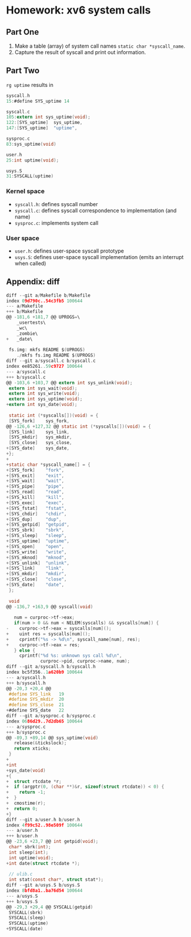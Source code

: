 # Homework: xv6 system calls

## Part One

1. Make a table (array) of system call names `static char *syscall_name`.
2. Capture the result of syscall and print out information.

## Part Two

`rg uptime` results in

```c
syscall.h
15:#define SYS_uptime 14

syscall.c
105:extern int sys_uptime(void);
122:[SYS_uptime]  sys_uptime,
147:[SYS_uptime]  "uptime",

sysproc.c
83:sys_uptime(void)

user.h
25:int uptime(void);

usys.S
31:SYSCALL(uptime)
```

### Kernel space

- `syscall.h`: defines syscall number
- `syscall.c`: defines syscall correspondence to implementation (and name)
- `sysproc.c`: implements system call

### User space

- `user.h`: defines user-space syscall prototype
- `usys.S`: defines user-space syscall implementation (emits an interrupt when called)

## Appendix: diff

```c
diff --git a/Makefile b/Makefile
index 09d790c..54c3fb5 100644
--- a/Makefile
+++ b/Makefile
@@ -181,6 +181,7 @@ UPROGS=\
 	_usertests\
 	_wc\
 	_zombie\
+	_date\
 
 fs.img: mkfs README $(UPROGS)
 	./mkfs fs.img README $(UPROGS)
diff --git a/syscall.c b/syscall.c
index ee85261..59c9727 100644
--- a/syscall.c
+++ b/syscall.c
@@ -103,6 +103,7 @@ extern int sys_unlink(void);
 extern int sys_wait(void);
 extern int sys_write(void);
 extern int sys_uptime(void);
+extern int sys_date(void);
 
 static int (*syscalls[])(void) = {
 [SYS_fork]    sys_fork,
@@ -126,6 +127,32 @@ static int (*syscalls[])(void) = {
 [SYS_link]    sys_link,
 [SYS_mkdir]   sys_mkdir,
 [SYS_close]   sys_close,
+[SYS_date]    sys_date,
+};
+
+static char *syscall_name[] = {
+[SYS_fork]    "fork",
+[SYS_exit]    "exit",
+[SYS_wait]    "wait",
+[SYS_pipe]    "pipe",
+[SYS_read]    "read",
+[SYS_kill]    "kill",
+[SYS_exec]    "exec",
+[SYS_fstat]   "fstat",
+[SYS_chdir]   "chdir",
+[SYS_dup]     "dup",
+[SYS_getpid]  "getpid",
+[SYS_sbrk]    "sbrk",
+[SYS_sleep]   "sleep",
+[SYS_uptime]  "uptime",
+[SYS_open]    "open",
+[SYS_write]   "write",
+[SYS_mknod]   "mknod",
+[SYS_unlink]  "unlink",
+[SYS_link]    "link",
+[SYS_mkdir]   "mkdir",
+[SYS_close]   "close",
+[SYS_date]    "date",
 };
 
 void
@@ -136,7 +163,9 @@ syscall(void)
 
   num = curproc->tf->eax;
   if(num > 0 && num < NELEM(syscalls) && syscalls[num]) {
-    curproc->tf->eax = syscalls[num]();
+    uint res = syscalls[num]();
+    cprintf("%s -> %d\n", syscall_name[num], res);
+    curproc->tf->eax = res;
   } else {
     cprintf("%d %s: unknown sys call %d\n",
             curproc->pid, curproc->name, num);
diff --git a/syscall.h b/syscall.h
index bc5f356..1a620b9 100644
--- a/syscall.h
+++ b/syscall.h
@@ -20,3 +20,4 @@
 #define SYS_link   19
 #define SYS_mkdir  20
 #define SYS_close  21
+#define SYS_date   22
diff --git a/sysproc.c b/sysproc.c
index 0686d29..7d2db65 100644
--- a/sysproc.c
+++ b/sysproc.c
@@ -89,3 +89,14 @@ sys_uptime(void)
   release(&tickslock);
   return xticks;
 }
+
+int
+sys_date(void)
+{
+  struct rtcdate *r;
+  if (argptr(0, (char **)&r, sizeof(struct rtcdate)) < 0) {
+    return -1;
+  }
+  cmostime(r);
+  return 0;
+}
diff --git a/user.h b/user.h
index 4f99c52..98e509f 100644
--- a/user.h
+++ b/user.h
@@ -23,6 +23,7 @@ int getpid(void);
 char* sbrk(int);
 int sleep(int);
 int uptime(void);
+int date(struct rtcdate *);
 
 // ulib.c
 int stat(const char*, struct stat*);
diff --git a/usys.S b/usys.S
index 8bfd8a1..ba76d54 100644
--- a/usys.S
+++ b/usys.S
@@ -29,3 +29,4 @@ SYSCALL(getpid)
 SYSCALL(sbrk)
 SYSCALL(sleep)
 SYSCALL(uptime)
+SYSCALL(date)
```
